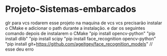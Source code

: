 # Projeto-Sistemas-embarcados
glr para vcs rodarem esse projeto na maquina de vcs vcs precisarão instalar o CMake e adicionar o path durante a instalação.
e dar os seguintes comando depois de instalarem o CMake 
"pip install opencv-python"
"pip install dlib"
"pip install scipy
"pip install face_recognition opencv-python"
"pip install git+https://github.com/ageitgey/face_recognition_models" // esse deu erro
